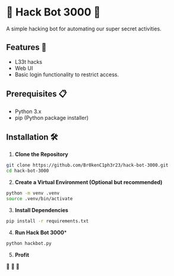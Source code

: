 # 🤖 Hack Bot 3000 🤖

A simple hacking bot for automating our super secret activities.

## Features 🚀

- L33t hacks
- Web UI
- Basic login functionality to restrict access.

## Prerequisites 📋

- Python 3.x
- pip (Python package installer)

## Installation 🛠️

1. **Clone the Repository**

```bash
git clone https://github.com/Br0kenC1ph3r23/hack-bot-3000.git
cd hack-bot-3000
```

2. **Create a Virtual Environment (Optional but recommended)**

```bash
python -m venv .venv
source .venv/bin/activate
```

3. **Install Dependencies**

```bash
pip install -r requirements.txt
```

4. **Run Hack Bot 3000***

```bash
python hackbot.py
```

5. **Profit**

🤑 🤑 🤑 